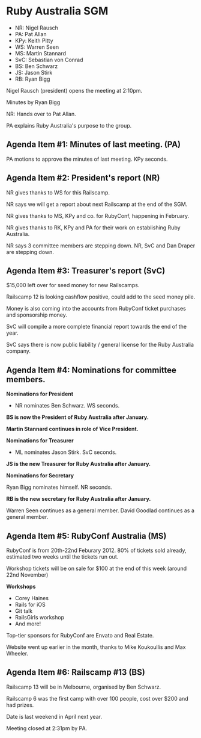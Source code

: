 # Ruby Australia SGM

* NR: Nigel Rausch
* PA: Pat Allan
* KPy: Keith Pitty
* WS: Warren Seen
* MS: Martin Stannard
* SvC: Sebastian von Conrad
* BS: Ben Schwarz
* JS: Jason Stirk
* RB: Ryan Bigg

Nigel Rausch (president) opens the meeting at 2:10pm.

Minutes by Ryan Bigg

NR: Hands over to Pat Allan.

PA explains Ruby Australia's purpose to the group.

## Agenda Item #1: Minutes of last meeting. (PA)

PA motions to approve the minutes of last meeting. KPy seconds.

## Agenda Item #2: President's report (NR)

NR gives thanks to WS for this Railscamp.

NR says we will get a report about next Railscamp at the end of the SGM.

NR gives thanks to MS, KPy and co. for RubyConf, happening in February.

NR gives thanks to RK, KPy and PA for their work on establishing Ruby Australia.

NR says 3 committee members are stepping down. NR, SvC and Dan Draper are
stepping down.

## Agenda Item #3: Treasurer's report (SvC)

$15,000 left over for seed money for new Railscamps.

Railscamp 12 is looking cashflow positive, could add to the seed money pile.

Money is also coming into the accounts from RubyConf ticket purchases and sponsorship money.

SvC will compile a more complete financial report towards the end of the year.

SvC says there is now public liability / general license for the Ruby Australia company.

## Agenda Item #4: Nominations for committee members.

**Nominations for President**

* NR nominates Ben Schwarz. WS seconds.

**BS is now the President of Ruby Australia after January.**

**Martin Stannard continues in role of Vice President.**

**Nominations for Treasurer**

* ML nominates Jason Stirk. SvC seconds.

**JS is the new Treasurer for Ruby Australia after January.**

**Nominations for Secretary**

Ryan Bigg nominates himself. NR seconds.

**RB is the new secretary for Ruby Australia after January.**

Warren Seen continues as a general member.
David Goodlad continues as a general member.

## Agenda Item #5: RubyConf Australia (MS)

RubyConf is from 20th-22nd Feburary 2012. 80% of tickets sold already,
estimated two weeks until the tickets run out.

Workshop tickets will be on sale for $100 at the end of this week (around 22nd November)

**Workshops**
* Corey Haines
* Rails for iOS
* Git talk
* RailsGirls workshop
* And more!

Top-tier sponsors for RubyConf are Envato and Real Estate.

Website went up earlier in the month, thanks to Mike Koukoullis and Max Wheeler.

## Agenda Item #6: Railscamp #13 (BS)

Railscamp 13 will be in Melbourne, organised by Ben Schwarz.

Railscamp 6 was the first camp with over 100 people, cost over $200 and had
prizes.

Date is last weekend in April next year.

Meeting closed at 2:31pm by PA.